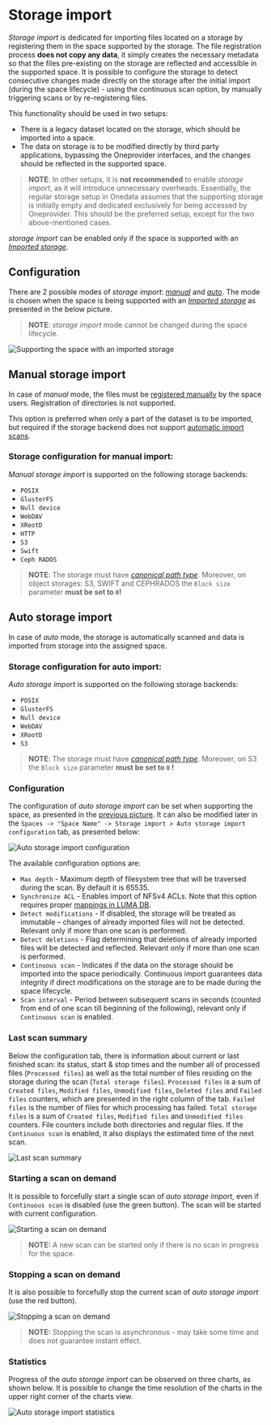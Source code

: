 # Storage import
<!-- This file is referenced at least one time as "storage-import.md" -->

*Storage import* is dedicated for importing files located on a storage by registering them in the space supported by
the storage. The file registration process **does not copy any data**, it simply creates the necessary metadata so that
the files pre-existing on the storage are reflected and accessible in the supported space. It is possible to configure
the storage to detect consecutive changes made directly on the storage after the initial import (during the space 
lifecycle) - using the continuous scan option, by manually triggering scans or by re-registering files. 


This functionality should be used in two setups:
* There is a legacy dataset located on the storage, which should be imported into a space.
* The data on storage is to be modified directly by third party applications, bypassing 
  the Oneprovider interfaces, and the changes should be reflected in the supported space.
  
> **NOTE**: In other setups, it is **not recommended** to enable *storage import*, as it will introduce unnecessary
overheads. Essentially, the regular storage setup in Onedata assumes that the supporting storage is initially empty and 
dedicated exclusively for being accessed by Oneprovider. This should be the preferred setup, except for the two 
above-mentioned cases.

*storage import* can be enabled only if the space is supported with an [*Imported storage*](storages.md#imported-storage).


## Configuration
There are 2 possible modes of *storage import*: [*manual*](#manual-storage-import) and [*auto*](#auto-storage-import).
The mode is chosen when the space is being supported with an [*Imported storage*](storages.md#imported-storage) 
as presented in the below picture.

> **NOTE**: *storage import* mode cannot be changed during the space lifecycle.

![Supporting the space with an *imported storage*](../../../../images/admin-guide/oneprovider/configuration/storage-import/storage_import_config.png)

## Manual storage import


In case of *manual* mode, the files must be [registered manually](../../../user-guide/file-registration.md) by the space users. 
Registration of directories is not supported.

This option is preferred when only a part of the dataset is to be imported, but required if the storage backend does 
not support [automatic import scans](#auto-storage-import).

### Storage configuration for manual import:


*Manual storage import* is supported on the following storage backends:
 * `POSIX`
 * `GlusterFS`
 * `Null device`
 * `WebDAV`
 * `XRootD`
 * `HTTP`
 * `S3`
 * `Swift`
 * `Ceph RADOS`
 
> **NOTE**: The storage must have [*canonical path type*](storages.md#storage-path-type). 
Moreover, on object storages: S3, SWIFT and CEPHRADOS the `Block size` parameter **must be set to `0`!**


## Auto storage import


In case of *auto* mode, the storage is automatically scanned and data is imported from storage into the
assigned space.

### Storage configuration for auto import:


*Auto storage import* is supported on the following storage backends:
 * `POSIX`
 * `GlusterFS`
 * `Null device`
 * `WebDAV`
 * `XRootD`
 * `S3`
 
> **NOTE**: The storage must have [*canonical path type*](storages.md#storage-path-type). 
Moreover, on S3 the `Block size` parameter **must be set to `0` !**

### Configuration
The configuration of *auto storage import* can be set when supporting the space, as presented in the 
[previous picture](#modes). It can also be modified later in the
`Spaces -> "Space Name" -> Storage import > Auto storage import configuration` tab, as presented below:

![Auto storage import configuration](../../../../images/admin-guide/oneprovider/configuration/storage-import/auto_storage_import_config.png)

The available configuration options are:
* `Max depth` - Maximum depth of filesystem tree that will be traversed during the scan. By default it is 65535.
* `Synchronize ACL` - Enables import of NFSv4 ACLs. Note that this option requires proper [mappings in LUMA DB](luma.md#imported-storages).
* `Detect modifications` - If disabled, the storage will be treated as immutable – changes of already imported files
  will not be detected. Relevant only if more than one scan is performed.
* `Detect deletions` - Flag determining that deletions of already imported files will be detected and reflected.
  Relevant only if more than one scan is performed.
* `Continuous scan` - Indicates if the data on the storage should be imported into the space periodically. Continuous
  import guarantees data integrity if direct modifications on the storage are to be made during the space lifecycle.
* `Scan interval` - Period between subsequent scans in seconds (counted from end of one scan till beginning of the following),
  relevant only if `Continuous scan` is enabled.

### Last scan summary
Below the configuration tab, there is information about current or last finished scan: its status, start & stop times
and the number all of processed files (`Processed files`) as well as the total number of files residing on the storage 
during the scan (`Total storage files`). 
`Processed files` is a sum of `Created files`, `Modified files`, `Unmodified files`, `Deleted files` and `Failed files`
counters, which are presented in the right column of the tab. `Failed files` is the number of files for which processing has failed.
`Total storage files` is a sum of `Created files`, `Modified files` and `Unmodified files` counters. 
File counters include both directories and regular files.
If the `Continuous scan` is enabled, it also displays the estimated time of the next scan.

![Last scan summary](../../../../images/admin-guide/oneprovider/configuration/storage-import/auto_storage_import_info.png)

### Starting a scan on demand
It is possible to forcefully start a single scan of *auto storage import*, even if `Continuous scan` is disabled
(use the green button). The scan will be started with current configuration.

![Starting a scan on demand](../../../../images/admin-guide/oneprovider/configuration/storage-import/auto_storage_import_info.png)

> **NOTE:** A new scan can be started only if there is no scan in progress for the space. 

### Stopping a scan on demand
It is also possible to forcefully stop the current scan of *auto storage import* (use the red button). 

![Stopping a scan on demand](../../../../images/admin-guide/oneprovider/configuration/storage-import/auto_storage_import_stop.png)

> **NOTE:** Stopping the scan is asynchronous - may take some time and does not guarantee instant effect.

### Statistics
Progress of the *auto storage import* can be observed on three charts, as shown below. 
It is possible to change the time resolution of the charts in the upper right corner of the charts view.

![Auto storage import statistics](../../../../images/admin-guide/oneprovider/configuration/storage-import/auto_storage_import_stats.png)